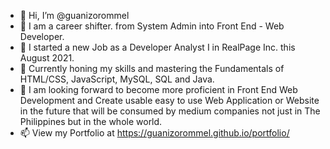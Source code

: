 

- 👋 Hi, I’m @guanizorommel
- 👀 I am a career shifter. from System Admin into Front End - Web Developer.
- 👀 I started a new Job as a Developer Analyst I in RealPage Inc. this August 2021.
- 🌱 Currently honing my skills and mastering the Fundamentals of HTML/CSS, JavaScript, MySQL, SQL and Java. 
- 💞️ I am looking forward to become more proficient in Front End Web Development and Create usable easy to use Web Application or Website in the future that will be consumed by medium companies not just in The Philippines but in the whole world. 
- 📫 View my Portfolio at https://guanizorommel.github.io/portfolio/

<!---
guanizorommel/guanizorommel is a ✨ special ✨ repository because its `README.md` (this file) appears on your GitHub profile.
You can click the Preview link to take a look at your changes.
--->
